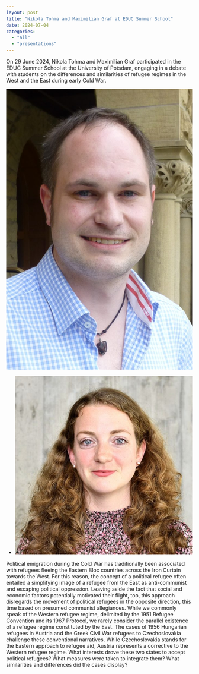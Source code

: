 ```yaml
---
layout: post
title: "Nikola Tohma and Maximilian Graf at EDUC Summer School"
date: 2024-07-04
categories: 
  - "all"
  - "presentations"
---
```


On 29 June 2024, Nikola Tohma and Maximilian Graf participated in the EDUC Summer School at the University of Potsdam, engaging in a debate with students on the differences and similarities of refugee regimes in the West and the East during early Cold War.

 ![](/assets/images/maximilian_graf-683x1024.jpg)
    
- ![](/assets/images/Tohma_q.jpg)
    

Political emigration during the Cold War has traditionally been associated with refugees fleeing the Eastern Bloc countries across the Iron Curtain towards the West. For this reason, the concept of a political refugee often entailed a simplifying image of a refugee from the East as anti-communist and escaping political oppression. Leaving aside the fact that social and economic factors potentially motivated their flight, too, this approach disregards the movement of political refugees in the opposite direction, this time based on presumed communist allegiances. While we commonly speak of the Western refugee regime, delimited by the 1951 Refugee Convention and its 1967 Protocol, we rarely consider the parallel existence of a refugee regime constituted by the East. The cases of 1956 Hungarian refugees in Austria and the Greek Civil War refugees to Czechoslovakia challenge these conventional narratives. While Czechoslovakia stands for the Eastern approach to refugee aid, Austria represents a corrective to the Western refugee regime. What interests drove these two states to accept political refugees? What measures were taken to integrate them? What similarities and differences did the cases display?
